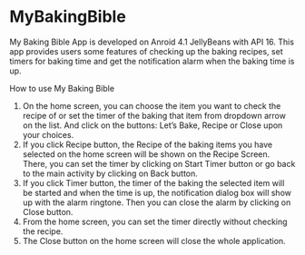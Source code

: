 # MyBakingBible

My Baking Bible App is developed on Anroid 4.1 JellyBeans with API 16. This app provides users some features of checking up the baking recipes, set timers for baking time and get the notification alarm when the baking time is up.

How to use My Baking Bible

1.	On the home screen, you can choose the item you want to check the recipe of or set the timer of the baking that item from dropdown arrow on the list. And click on the buttons: Let’s Bake, Recipe or Close upon your choices.
2.	If you click Recipe button, the Recipe of the baking items you have selected on the home screen will be shown on the Recipe Screen. There, you can set the timer by clicking on Start Timer button or go back to the main activity by clicking on Back button.
3.	If you click Timer button, the timer of the baking the selected item will be started and when the time is up, the notification dialog box will show up with the alarm ringtone. Then you can close the alarm by clicking on Close button.
4.	From the home screen, you can set the timer directly without checking the recipe.
5.	The Close button on the home screen will close the whole application.




